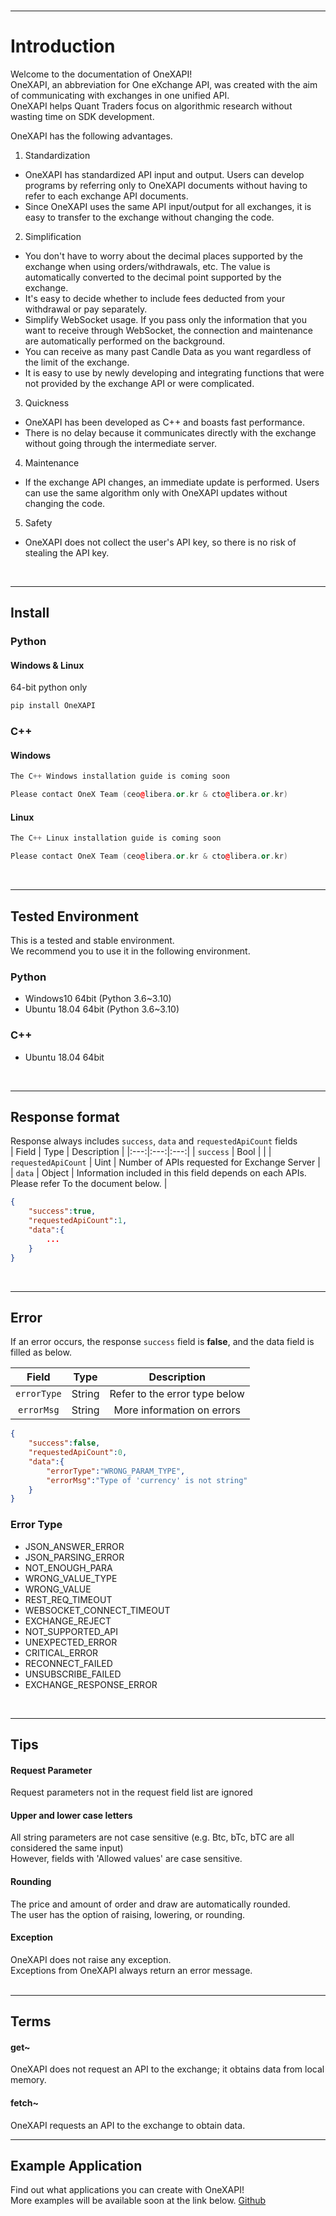 <br>

---
# Introduction

Welcome to the documentation of OneXAPI!  
OneXAPI, an abbreviation for One eXchange API, was created with the aim of communicating with exchanges in one unified API.  
OneXAPI helps Quant Traders focus on algorithmic research without wasting time on SDK development.  

OneXAPI has the following advantages.  
1. Standardization
  - OneXAPI has standardized API input and output. Users can develop programs by referring only to OneXAPI documents without having to refer to each exchange API documents. 
  - Since OneXAPI uses the same API input/output for all exchanges, it is easy to transfer to the exchange without changing the code.
2. Simplification
  - You don't have to worry about the decimal places supported by the exchange when using orders/withdrawals, etc. The value is automatically converted to the decimal point supported by the exchange.
  - It's easy to decide whether to include fees deducted from your withdrawal or pay separately.
  - Simplify WebSocket usage. If you pass only the information that you want to receive through WebSocket, the connection and maintenance are automatically performed on the background.
  - You can receive as many past Candle Data as you want regardless of the limit of the exchange.
  - It is easy to use by newly developing and integrating functions that were not provided by the exchange API or were complicated.
3. Quickness
  - OneXAPI has been developed as C++ and boasts fast performance.
  - There is no delay because it communicates directly with the exchange without going through the intermediate server.
4. Maintenance
  - If the exchange API changes, an immediate update is performed. Users can use the same algorithm only with OneXAPI updates without changing the code.
5. Safety
  - OneXAPI does not collect the user's API key, so there is no risk of stealing the API key.
<br>

---
## <span id="api-example-for-a-submenu-entry">Install</span>

### Python
#### Windows & Linux
64-bit python only
```python
pip install OneXAPI
```

### C++
#### Windows
```cpp
The C++ Windows installation guide is coming soon  

Please contact OneX Team (ceo@libera.or.kr & cto@libera.or.kr)
```
#### Linux
```cpp
The C++ Linux installation guide is coming soon  

Please contact OneX Team (ceo@libera.or.kr & cto@libera.or.kr)
```
<br>

---
## <span id="api-example-for-a-submenu-entry">Tested Environment</span>
This is a tested and stable environment.  
We recommend you to use it in the following environment.
### Python
- Windows10 64bit (Python 3.6~3.10)
- Ubuntu 18.04 64bit (Python 3.6~3.10)
### C++
- Ubuntu 18.04 64bit
<br>

---
## <span id="api-example-for-a-submenu-entry">Response format</span>
Response always includes `success`, `data` and `requestedApiCount` fields  
| Field | Type | Description |
|:---:|:---:|:---:|
| `success` | Bool |  |
| `requestedApiCount` | Uint | Number of APIs requested for Exchange Server |
| `data` | Object | Information included in this field depends on each APIs. Please refer To the document below. |

```json
{
	"success":true,
	"requestedApiCount":1,
	"data":{
		...
	}
}
```
<br>

---
## <span id="api-example-for-a-submenu-entry">Error</span>
If an error occurs, the response `success` field is **false**, and the data field is filled as below.

| Field | Type | Description |
|:---:|:---:|:---:|
| `errorType` | String | Refer to the error type below |
| `errorMsg` | String | More information on errors |

```json
{
	"success":false,
	"requestedApiCount":0,
	"data":{
		"errorType":"WRONG_PARAM_TYPE",
		"errorMsg":"Type of 'currency' is not string"
	}
}
```

### Error Type
- JSON_ANSWER_ERROR
- JSON_PARSING_ERROR
- NOT_ENOUGH_PARA
- WRONG_VALUE_TYPE
- WRONG_VALUE
- REST_REQ_TIMEOUT
- WEBSOCKET_CONNECT_TIMEOUT  
- EXCHANGE_REJECT  
- NOT_SUPPORTED_API
- UNEXPECTED_ERROR  
- CRITICAL_ERROR  
- RECONNECT_FAILED
- UNSUBSCRIBE_FAILED
- EXCHANGE_RESPONSE_ERROR
<br>

---
## <span id="api-example-for-a-submenu-entry">Tips</span>
#### Request Parameter
Request parameters not in the request field list are ignored  
#### Upper and lower case letters
All string parameters are not case sensitive (e.g. Btc, bTc, bTC are all considered the same input)  
However, fields with 'Allowed values' are case sensitive.  
#### Rounding
The price and amount of order and draw are automatically rounded.  
The user has the option of raising, lowering, or rounding.  
#### Exception
OneXAPI does not raise any exception.  
Exceptions from OneXAPI always return an error message.  
<br>

---
## <span id="api-example-for-a-submenu-entry">Terms</span>
#### get~  
OneXAPI does not request an API to the exchange; it obtains data from local memory. 
#### fetch~  
OneXAPI requests an API to the exchange to obtain data.
<br>

---
## <span id="api-example-for-a-submenu-entry">Example Application</span>
Find out what applications you can create with OneXAPI!  
More examples will be available soon at the link below.
[Github](https://github.com/OneXAPI/OneXAPI_Python/tree/master/OneXAPI/example/)  
<br>